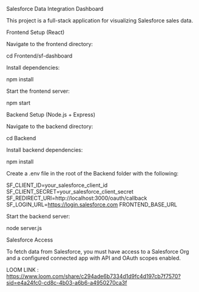 Salesforce Data Integration Dashboard

This project is a full-stack application for visualizing Salesforce sales data.

Frontend Setup (React)

Navigate to the frontend directory:

cd Frontend/sf-dashboard

Install dependencies:

npm install

Start the frontend server:

npm start

Backend Setup (Node.js + Express)

Navigate to the backend directory:

cd Backend

Install backend dependencies:

npm install

Create a .env file in the root of the Backend folder with the following:

SF_CLIENT_ID=your_salesforce_client_id
SF_CLIENT_SECRET=your_salesforce_client_secret
SF_REDIRECT_URI=http://localhost:3000/oauth/callback
SF_LOGIN_URL=https://login.salesforce.com
FRONTEND_BASE_URL

Start the backend server:

node server.js

Salesforce Access

To fetch data from Salesforce, you must have access to a Salesforce Org and a configured connected app with API and OAuth scopes enabled.


LOOM LINK : https://www.loom.com/share/c294ade6b7334d1d9fc4d197cb7f7570?sid=e4a24fc0-cd8c-4b03-a6b6-a4950270ca3f
